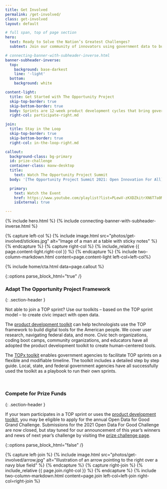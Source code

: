 ```yaml
---
title: Get Involved
permalink: /get-involved/
class: get-involved
layout: default

# full span, top of page section
hero:
  text: Ready to Solve the Nation’s Greatest Challenges?
  subtext: Join our community of innovators using government data to build digital tools with, by, and for the people. We offer ongoing opportunities to connect to The Opportunity Project throughout the year.

# connecting-banner-with-subheader-inverse.html
banner-subheader-inverse:
  top:
    background: base-darkest
    line: '-light'
  bottom:
    background: white

content-light:
  title: Get Started with The Opportunity Project
  skip-top-border: true
  skip-bottom-border: true
  body: Sprints are 12-week product development cycles that bring government agencies, technologists, community leaders, and data experts together to rapidly design digital solutions for the public good. TOP sprints typically begin in late summer or early fall and culminate at the annual TOP Summit in mid-December. 
  right-col: participate-right.md

join:
  title: Stay in the Loop
  skip-top-border: true
  skip-bottom-border: true
  right-col: in-the-loop-right.md

callout:
  background-class: bg-primary
  id: prize-challenge
  container-class: maxw-desktop
  title: 
    text: Watch The Opportunity Project Summit
  body: '[The Opportunity Project Summit 2021: Open Innovation For All](https://www.youtube.com/playlist?list=PLewV-zKXDZkitrXN6T7a0MG-oTi7WGTu_) was a multi-day virtual conference that showcased work accomplished through TOP’s 2021 sprints. The event also featured conversations with leading experts and grassroots community members, provided hands-on learning opportunities for attendees, and announced the winners of the [Open Data For Good Challenge.](https://opportunity.census.gov/prize-challenge/)'

  primary:
    text: Watch the Event
    href: https://www.youtube.com/playlist?list=PLewV-zKXDZkitrXN6T7a0MG-oTi7WGTu_
    isExternal: true

---
```

{% include hero.html %}
{% include connecting-banner-with-subheader-inverse.html %}

{% capture left-col %}
  {% include image.html src="photos/get-involved/stickies.jpg" alt="Image of a man at a table with sticky notes" %}
{% endcapture %}
{% capture right-col %}
  {% include_relative {{ page.content-light.right-col }} %}
{% endcapture %}
{% include two-column-markdown.html content=page.content-light left-col=left-col%}

{% include home/cta.html data=page.callout %}

<!--hard coded (emulating prize-challenge.md)-->
{::options parse_block_html="true" /}
<section class="usa-section">
  <div class="grid-container maxw-desktop">
  
### Adapt The Opportunity Project Framework
{: .section-header }

Not able to join a TOP sprint? Use our toolkits – based on the TOP sprint model – to create civic impact with open data. 

The [product development toolkit](https://opportunity.census.gov/product-development/toolkit/) can help technologists use the TOP framework to build digital tools for the American people. We cover user research, navigating federal data, and more. Civic tech organizations, coding boot camps, community organizations, and educators have all adopted the product development toolkit to create human-centered tools.

The [TOPx toolkit](https://opportunity.census.gov/topx-toolkit/introduction/) enables government agencies to facilitate TOP sprints on a flexible and modifiable timeline. The toolkit includes a detailed step by step guide. Local, state, and federal government agencies have all successfully used the toolkit as a playbook to run their own sprints.

<br>

### Compete for Prize Funds
{: .section-header }

If your team participates in a TOP sprint or uses the [product development toolkit](https://opportunity.census.gov/product-development/toolkit/), you may be eligible to apply for the annual Open Data for Good Grand Challenge. Submissions for the 2021 Open Data For Good Challenge are now closed, but stay tuned for our announcement of this year’s winners and news of next year’s challenge by visiting the [prize challenge page](https://opportunity.census.gov/prize-challenge).


{::options parse_block_html="false" /}
  </div>
</section>
<!--hard coded (emulating prize-challenge.md)-->

{% capture left-join %}
  {% include image.html src="photos/get-involved/arrow.jpg" alt="Illustration of an arrow pointing to the right over a navy blue field" %}
{% endcapture %}
{% capture right-join %}
  {% include_relative {{ page.join.right-col }} %}
{% endcapture %}
{% include two-column-markdown.html content=page.join left-col=left-join right-col=right-join %}
